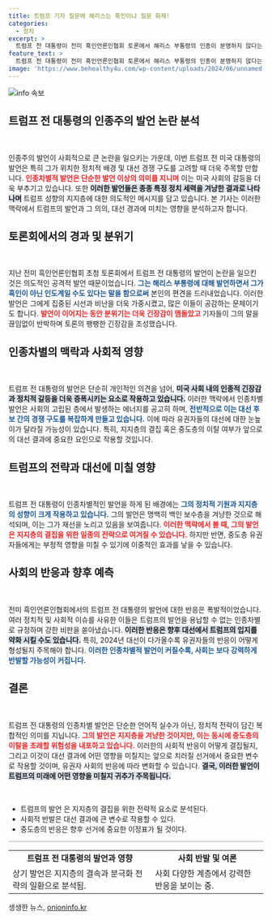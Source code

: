 ```yaml
---
title: 트럼프 기자 질문에 해리스는 흑인이냐 질문 화제!
categories:
  - 정치
excerpt: >
  트럼프 전 대통령이 전미 흑인언론인협회 토론에서 해리스 부통령의 인종이 분명하지 않다는 인종차별적 발언을 해 논란이 일고 있습니다. 그의 발언이 대선에 미칠 파장은? 클릭하여 더 알아보세요!
feature_text: >
  트럼프 전 대통령이 전미 흑인언론인협회 토론에서 해리스 부통령의 인종이 분명하지 않다는 인종차별적 발언을 해 논란이 일고 있습니다. 그의 발언이 대선에 미칠 파장은? 클릭하여 더 알아보세요!
image: 'https://www.behealthy4u.com/wp-content/uploads/2024/06/unnamed-file.png'
---
```


<p><img src="https://www.behealthy4u.com/wp-content/uploads/2024/06/unnamed-file.png" alt="info 속보" /></p>

<h2 data-ke-size="size26">트럼프 전 대통령의 인종주의 발언 논란 분석</h2>

<p data-ke-size="size16">&nbsp;</p>  

<p>인종주의 발언이 사회적으로 큰 논란을 일으키는 가운데, 이번 트럼프 전 미국 대통령의 발언은 특히 그가 위치한 정치적 배경 및 대선 경쟁 구도를 고려할 때 더욱 주목할 만합니다. <b><span style="color: #ee2323;">인종차별적 발언은 단순한 발언 이상의 의미를 지니며</span></b> 이는 미국 사회의 갈등을 더욱 부추기고 있습니다. 또한 <b><span style="background-color: #21538527;">이러한 발언들은 종종 특정 정치 세력을 겨냥한 결과로 나타나며</span></b> 트럼프 성향의 지지층에 대한 의도적인 메시지를 담고 있습니다. 본 기사는 이러한 맥락에서 트럼프의 발언과 그 의의, 대선 경과에 미치는 영향을 분석하고자 합니다.</p>

<h2 data-ke-size="size26">토론회에서의 경과 및 분위기</h2>

<p data-ke-size="size16">&nbsp;</p>  

<p>지난 전미 흑인언론인협회 초청 토론회에서 트럼프 전 대통령의 발언이 논란을 일으킨 것은 의도적인 공격적 발언 때문이었습니다. <b><span style="color: #1a5490;">그는 해리스 부통령에 대해 발언하면서 그가 흑인이 아닌 인도계일 수도 있다는 말을 함으로써</span></b> 본인의 편견을 드러내었습니다. 이러한 발언은 그에게 집중된 시선과 비난을 더욱 가중시켰고, 많은 이들이 공감하는 문제이기도 합니다. <b><span style="color: #ee2323;">발언이 이어지는 동안 분위기는 더욱 긴장감이 맴돌았고</span></b> 기자들이 그의 말을 끊임없이 반박하며 토론의 팽팽한 긴장감을 조성했습니다.</p>

<h2 data-ke-size="size26">인종차별의 맥락과 사회적 영향</h2>

<p data-ke-size="size16">&nbsp;</p>  

<p>트럼프 전 대통령의 발언은 단순히 개인적인 의견을 넘어, <b><span style="background-color: #21538527;">미국 사회 내의 인종적 긴장감과 정치적 갈등을 더욱 증폭시키는 요소로 작용하고 있습니다.</span></b> 이러한 맥락에서 인종차별 발언은 사회의 고립된 층에서 발생하는 에너지를 공고히 하며, <b><span style="color: #1a5490;">전반적으로 이는 대선 후보 간의 경쟁 구도를 복잡하게 만들고 있습니다.</span></b> 이에 따라 유권자들의 대선에 대한 눈높이가 달라질 가능성이 있습니다. 특히, 지지층의 결집 혹은 중도층의 이탈 여부가 앞으로의 대선 결과에 중요한 요인으로 작용할 것입니다.</p>

<h2 data-ke-size="size26">트럼프의 전략과 대선에 미칠 영향</h2>

<p data-ke-size="size16">&nbsp;</p>  

<p>트럼프 전 대통령이 인종차별적인 발언을 하게 된 배경에는 <b><span style="color: #1a5490;">그의 정치적 기원과 지지층의 성향이 크게 작용하고 있습니다.</span></b> 그의 발언은 명백히 백인 보수층을 겨냥한 것으로 해석되며, 이는 그가 재선을 노리고 있음을 보여줍니다. <b><span style="color: #ee2323;">이러한 맥락에서 볼 때, 그의 발언은 지지층의 결집을 위한 일종의 전략으로 여겨질 수 있습니다.</span></b> 하지만 반면, 중도층 유권자들에게는 부정적 영향을 미칠 수 있기에 이중적인 효과를 낳을 수 있습니다.</p>

<h2 data-ke-size="size26">사회의 반응과 향후 예측</h2>

<p data-ke-size="size16">&nbsp;</p>  

<p>전미 흑인언론인협회에서의 트럼프 전 대통령의 발언에 대한 반응은 폭발적이었습니다. 여러 정치적 및 사회적 이슈를 사유한 이들은 트럼프의 발언을 용납할 수 없는 인종차별로 규정하며 강한 비판을 쏟아냈습니다. <b><span style="background-color: #21538527;">이러한 반응은 향후 대선에서 트럼프의 입지를 약화 시킬 수도 있습니다.</span></b> 특히, 2024년 대선이 다가올수록 유권자들의 반응이 어떻게 형성될지 주목해야 합니다. <b><span style="color: #1a5490;">이러한 인종차별적 발언이 커질수록, 사회는 보다 강력하게 반발할 가능성이 커집니다.</span></b></p>

<h2 data-ke-size="size26">결론</h2>

<p data-ke-size="size16">&nbsp;</p>  

<p>트럼프 전 대통령의 인종차별 발언은 단순한 언어적 실수가 아닌, 정치적 전략이 담긴 복합적인 의미를 지닙니다. <b><span style="color: #ee2323;">그의 발언은 지지층을 겨냥한 것이지만, 이는 동시에 중도층의 이탈을 초래할 위험성을 내포하고 있습니다.</span></b> 이러한의 사회적 반응이 어떻게 결집될지, 그리고 이것이 대선 결과에 어떤 영향을 미칠지는 앞으로 치러질 선거에서 중요한 변수로 작용할 것이며, 유권자 사회의 반응에 따라 변화할 수 있습니다. <b><span style="background-color: #21538527;">결국, 이러한 발언이 트럼프의 미래에 어떤 영향을 미칠지 귀추가 주목됩니다.</span></b></p>

<p data-ke-size="size16">&nbsp;</p>  

<ul>
<li>트럼프의 발언 은 지지층의 결집을 위한 전략적 요소로 분석된다.</li>
<li>사회적 반발은 대선 결과에 큰 변수로 작용할 수 있다.</li>
<li>중도층의 반응은 향후 선거에 중요한 이정표가 될 것이다.</li>
</ul>  

<hr style="height:2px; border:none; color:#ccc; background-color:#ccc;" />  

<table style="width:100%;">
<tr>
<td style="text-align: center; height: 17px;"><b>트럼프 전 대통령의 발언과 영향</b></td>
<td style="text-align: center; height: 17px;"><b>사회 반발 및 여론</b></td>
</tr>
<tr>
<td>상기 발언은 지지층의 결속과 분극화 전략의 일환으로 분석됨.</td>
<td>사회 다양한 계층에서 강력한 반응을 보이는 중.</td>
</tr>
</table>
생생한 뉴스, <a href="https://onioninfo.kr" rel="dofollow">onioninfo.kr</a>


